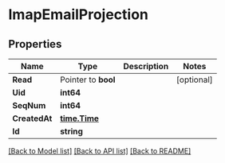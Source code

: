 # ImapEmailProjection

## Properties

Name | Type | Description | Notes
------------ | ------------- | ------------- | -------------
**Read** | Pointer to **bool** |  | [optional] 
**Uid** | **int64** |  | 
**SeqNum** | **int64** |  | 
**CreatedAt** | [**time.Time**](time.Time) |  | 
**Id** | **string** |  | 

[[Back to Model list]](../README#documentation-for-models) [[Back to API list]](../README#documentation-for-api-endpoints) [[Back to README]](../README)


